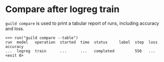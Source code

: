 # Compare after logreg train

`guild compare` is used to print a tabular report of runs, including
accuracy and loss.

    >>> run("guild compare --table")
    run  model   operation  started  time  status     label  step  loss  accuracy
    ...  logreg  train      ...      ...   completed         550   ...
    <exit 0>
